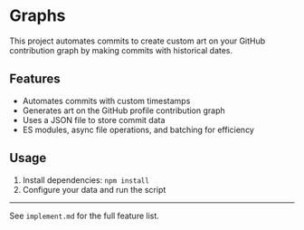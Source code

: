 # Graphs

This project automates commits to create custom art on your GitHub contribution graph by making commits with historical dates.

## Features
- Automates commits with custom timestamps
- Generates art on the GitHub profile contribution graph
- Uses a JSON file to store commit data
- ES modules, async file operations, and batching for efficiency

## Usage
1. Install dependencies: `npm install`
2. Configure your data and run the script

---

See `implement.md` for the full feature list.
